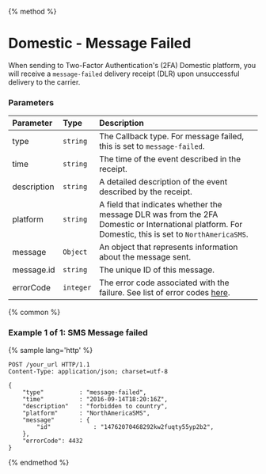{% method %}
# Domestic - Message Failed
When sending to Two-Factor Authentication's (2FA) Domestic platform, you will receive a `message-failed` delivery receipt (DLR) upon unsuccessful delivery to the carrier.

### Parameters
| Parameter             | Type     | Description                                                                                                                                                                                                                                                                                                                                                         |
|:----------------------|:---------|:--------------------------------------------------------------------------------------------------------------------------------------------------------------------------------------------------------------------------------------------------------------------------------------------------------------------------------------------------------------------|
| type                  | `string` | The Callback type. For message failed, this is set to `message-failed`.                                                                                                                                                                                                                                                                                                                                                    |
| time                  | `string`  | The time of the event described in the receipt.                                                                                                                                                                                                                                                                                                                      |
| description           | `string` | A detailed description of the event described by the receipt.                                                                                                                                                                                                                                                                                                        |
| platform           | `string` | A field that indicates whether the message DLR was from the 2FA Domestic or International platform. For Domestic, this is set to `NorthAmericaSMS`.                                                                                                                                                                                                                                                                                             |
| message           | `Object` | An object that represents information about the message sent.                                                                                                                                                                                                                                                                                             |
| message.id            | `string` | The unique ID of this message.                                                                                                                                                                                                                                                                                           |
| errorCode           | `integer` | The error code associated with the failure. See list of error codes [here](../../../messaging/errors/codes.md#error-codes).                                                                                                                                                                                                                                                                                                        |

{% common %}

### Example 1 of 1: SMS Message failed

{% sample lang='http' %}

```http
POST /your_url HTTP/1.1
Content-Type: application/json; charset=utf-8

{
    "type"          : "message-failed",
    "time"          : "2016-09-14T18:20:16Z",
    "description"   : "forbidden to country",
    "platform"      : "NorthAmericaSMS",
    "message"       : {
        "id"            : "14762070468292kw2fuqty55yp2b2",
    },
    "errorCode": 4432
}
```

{% endmethod %}
